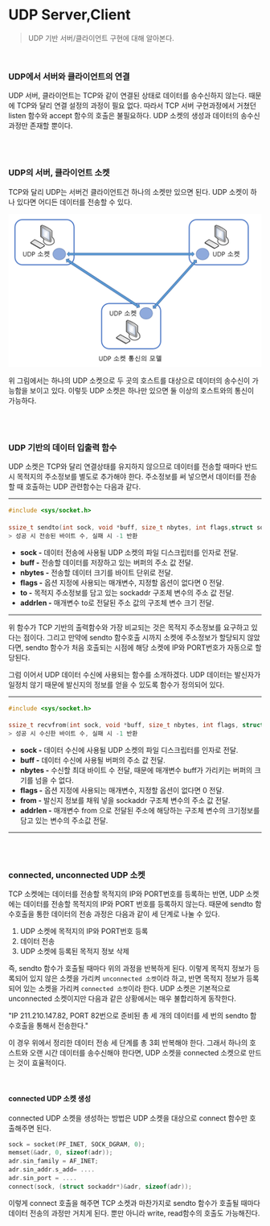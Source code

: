 # UDP Server,Client

> UDP 기반 서버/클라이언트 구현에 대해 알아본다.

<br>

### UDP에서 서버와 클라이언트의 연결

UDP 서버, 클라이언트는 TCP와 같이 연결된 상태로 데이터를 송수신하지 않는다. 때문에 TCP와 달리 연결 설정의 과정이 필요 없다. 따라서 TCP 서버 구현과정에서 거쳤던 listen 함수와 accept 함수의 호출은 불필요하다. UDP 소켓의 생성과 데이터의 송수신 과정만 존재할 뿐이다.

<br>

<br>

### UDP의 서버, 클라이언트 소켓

TCP와 달리 UDP는 서버건 클라이언트건 하나의 소켓만 있으면 된다. UDP 소켓이 하나 있다면 어디든 데이터를 전송할 수 있다. 

![1](../img/Network_Programming/UDP_Server,Client/1.PNG)

위 그림에서는 하나의 UDP 소켓으로 두 곳의 호스트를 대상으로 데이터의 송수신이 가능함을 보이고 있다. 이렇듯 UDP 소켓은 하나만 있으면 둘 이상의 호스트와의 통신이 가능하다.

<br>

<br>

### UDP 기반의 데이터 입출력 함수

UDP 소켓은 TCP와 달리 연결상태를 유지하지 않으므로 데이터를 전송할 때마다 반드시 목적지의 주소정보를 별도로 추가해야 한다. 주소정보를 써 넣으면서 데이터를 전송할 때 호출하는 UDP 관련함수는 다음과 같다.

---

```c
#include <sys/socket.h>

ssize_t sendto(int sock, void *buff, size_t nbytes, int flags,struct sockaddr *to, socklen_t addrlen);
> 성공 시 전송된 바이트 수, 실패 시 -1 반환
```

* **sock -** 데이터 전송에 사용될 UDP 소켓의 파일 디스크립터를 인자로 전달.
* **buff -** 전송할 데이터를 저장하고 있는 버퍼의 주소 값 전달.
* **nbytes -** 전송할 데이터 크기를 바이트 단위로 전달.
* **flags -** 옵션 지정에 사용되는 매개변수, 지정할 옵션이 없다면 0 전달.
* **to -** 목적지 주소정보를 담고 있는 sockaddr 구조체 변수의 주소 값 전달.
* **addrlen -** 매개변수 to로 전달된 주소 값의 구조체 변수 크기 전달.

---

위 함수가 TCP 기반의 출력함수와 가장 비교되는 것은 목적지 주소정보를 요구하고 있다는 점이다. 그리고 만약에 sendto 함수호출 시까지 소켓에 주소정보가 할당되지 않았다면, sendto 함수가 처음 호출되는 시점에 해당 소켓에 IP와 PORT번호가 자동으로 할당된다.

그럼 이어서 UDP 데이터 수신에 사용되는 함수를 소개하겠다. UDP 데이터는 발신자가 일정치 않기 때문에 발신지의 정보를 얻을 수 있도록 함수가 정의되어 있다.

---

```c
#include <sys/socket.h>

ssize_t recvfrom(int sock, void *buff, size_t nbytes, int flags, struct sockaddr *from, socklen_t *addrlen);
> 성공 시 수신한 바이트 수, 실패 시 -1 반환
```

* **sock -** 데이터 수신에 사용될 UDP 소켓의 파일 디스크립터를 인자로 전달.
* **buff -** 데이터 수신에 사용될 버퍼의 주소 값 전달.
* **nbytes -** 수신할 최대 바이트 수 전달, 때문에 매개변수 buff가 가리키는 버퍼의 크기를 넘을 수 없다.
* **flags -** 옵션 지정에 사용되는 매개변수, 지정할 옵션이 없다면 0 전달.
* **from -** 발신지 정보를 채워 넣을 sockaddr 구조체 변수의 주소 값 전달.
* **addrlen -** 매개변수 from 으로 전달된 주소에 해당하는 구조체 변수의 크기정보를 담고 있는 변수의 주소값 전달.

---

<br>

<br>

### connected, unconnected UDP 소켓

TCP 소켓에는 데이터를 전송할 목적지의 IP와 PORT번호를 등록하는 반면, UDP 소켓에는 데이터를 전송할 목적지의 IP와 PORT 번호를 등록하지 않는다. 때문에 sendto 함수호출을 통한 데이터의 전송 과정은 다음과 같이 세 단계로 나눌 수 있다.

1. UDP 소켓에 목적지의 IP와 PORT번호 등록
2. 데이터 전송
3. UDP 소켓에 등록된 목적지 정보 삭제

즉, sendto 함수가 호출될 때마다 위의 과정을 반복하게 된다. 이렇게 목적지 정보가 등록되어 있지 않은 소켓을 가리켜 `unconnected 소켓`이라 하고, 반면 목적지 정보가 등록되어 있는 소켓을 가리켜 `connected 소켓`이라 한다. UDP 소켓은 기본적으로 unconnected 소켓이지만 다음과 같은 상황에서는 매우 불합리하게 동작한다.

"IP 211.210.147.82, PORT 82번으로 준비된 총 세 개의 데이터를 세 번의 sendto 함수호출을 통해서 전송한다."

이 경우 위에서 정리한 데이터 전송 세 단계를 총 3회 반복해야 한다. 그래서 하나의 호스트와 오랜 시간 데이터를 송수신해야 한다면, UDP 소켓을 connected 소켓으로 만드는 것이 효율적이다.

<br>

#### connected UDP 소켓 생성

connected UDP 소켓을 생성하는 방법은 UDP 소켓을 대상으로 connect 함수만 호출해주면 된다.

```c
sock = socket(PF_INET, SOCK_DGRAM, 0);
memset(&adr, 0, sizeof(adr));
adr.sin_family = AF_INET;
adr.sin_addr.s_add= ....
adr.sin_port = ....
connect(sock, (struct sockaddr*)&adr, sizeof(adr));
```

이렇게 connect 호출을 해주면 TCP 소켓과 마찬가지로 sendto 함수가 호출될 때마다 데이터 전송의 과정만 거치게 된다. 뿐만 아니라 write, read함수의 호출도 가능해진다.